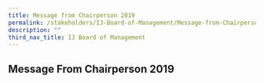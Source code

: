 ```yaml
---
title: Message from Chairperson 2019
permalink: /stakeholders/IJ-Board-of-Management/Message-from-Chairperson2019/
description: ""
third_nav_title: IJ Board of Management
---
```

## Message From Chairperson 2019 